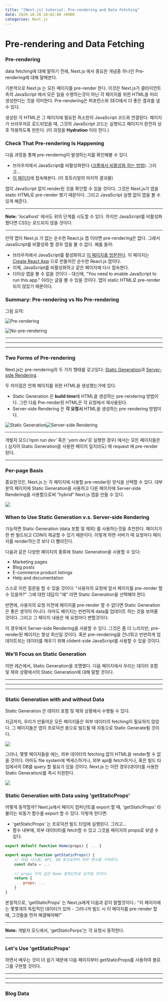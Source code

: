 ```yaml
---
title: "[Next.js] tutorial: Pre-rendering and Data Fetching"
date: 2020-10-28 18:02:00 +0900
categories: Next.js
---
```




# Pre-rendering and Data Fetching



### Pre-rendering

data fetching에 대해 말하기 전에, Next.js 에서 중요한 개념중 하나인 Pre-rendering에 대해 말해본다.



기본적으로 Next.js 는 모든 페이지를 pre-render 한다. 이것은 Next.js가 클라이언트 측의 JavaScript 에서 모든 일을 수행하는것이 아닌 각 페이지를 위한 HTML을 미리 생성한다는 것을 의미한다. Pre-rendering은 퍼포먼스와 SEO에서 더 좋은 결과를 낼 수 있다.



생성된 각 HTML은 그 페이지에 필요한 최소한의 JavaScript 코드와 연결된다. 페이지가 브라우저로 로드되었을 때, 그것의 JavaScript 코드는 실행되고 페이지가 완전히 상호 작용하도록 만든다. (이 과정을 **Hydration** 이라 한다.)



### Check That Pre-rendering Is Happening

 다음 과정을 통해 pre-rendering이 발생하는지를 확인해볼 수 있다.

- 브라우저에서 JavaScript를 비활성화한다 ([크롬에서 비활성화 하는 방법](https://developers.google.com/web/tools/chrome-devtools/javascript/disable)). 그리고...
- [이 페이지](https://next-learn-starter.now.sh/)에 접속해본다. (이 튜토리얼의 마지막 결과물)

 앱이 JavaScript 없이 render된 것을 확인할 수 있을 것이다. 그것은 Next.js가 앱을 static HTML로 pre-render 했기 때문이다. 그리고 JavaScript 실행 없이 앱을 볼 수 있게 해준다.

---

**Note:** 'localhost' 에서도 위의 단계를 시도할 수 있다. 하지만 JavaScript를 비활성화 했다면 CSS는 로드되지 않을 것이다.

---

 만약 앱이 Next.js 가 없는 순수한 React.js 앱 이라면 pre-rendering은 없다. 그래서 JavaScript를 비활성화 할 경우 앱을 볼 수 없다. 예를 들어:

- 브라우저에서 JavaScript를 활성화하고 [이 페이지를 방문한다](https://create-react-app.now-examples.now.sh/). 이 페이지는 [Create React App](https://create-react-app.dev/) 으로 만들어진 순수한 React.js 앱이다.
- 이제, JavaScript를 비활성화하고 같은 페이지에 다시 접속한다.
- 더이상 앱을 볼 수 없을 것이다 - 대신에, "You need to enable JavaScript to run this app." 이라는 글을 볼 수 있을 것이다. 앱이 static HTML로 pre-render 되지 않았기 때문이다.



### Summary: Pre-rendering vs No Pre-rendering

 그림 요약: 

![Pre-rendering](https://nextjs.org/static/images/learn/data-fetching/pre-rendering.png)

![No-pre-rendering](https://nextjs.org/static/images/learn/data-fetching/no-pre-rendering.png)





---

---

---



### Two Forms of Pre-rendering

 Next.js는 pre-rendering의 두 가지 형태를 갖고있다: [Static Generation](https://nextjs.org/docs/basic-features/pages#static-generation-recommended)과 [Server-side Rendering](https://nextjs.org/docs/basic-features/pages#server-side-rendering).

두 차이점은 언제 페이지를 위한 HTML을 생성했는가에 있다.

- Static Generation 은 **build time**에 HTML을 생성하는 pre-rendering 방법이다. 그런 다음 Pre-render된 HTML은 각 요청에서 재사용된다.
- Server-side Rendering 은 **각 요청시** HTML을 생성하는 pre-rendering 방법이다.

 

![Static Generation](https://nextjs.org/static/images/learn/data-fetching/static-generation.png)![Server-side Rendering](https://nextjs.org/static/images/learn/data-fetching/server-side-rendering.png)

---

개발자 모드(*'npm run dev'* 혹은 '*yarn dev*'로 실행한 경우) 에서는 모든 페이지들은 ( 심지어 Static Generation을 사용한 페이지 일지라도) 매 request 에 pre-render 된다.

---





###  Per-page Basis

 중요한것은, Next.js 는 각 페이지에 사용할 pre-render된 양식을 선택할 수 있다. 대부분의 페이지에 Static Generation을 사용하고 다른 페이지에 Server-side Rendering을 사용함으로써 "hybrid" Next.js 앱을 만들 수 있다. 

![](https://nextjs.org/static/images/learn/data-fetching/per-page-basis.png)





### When to Use Static Generation v.s. Server-side Rendering

 가능하면 Static Generation (data 포함 및 제외) 를 사용하는것을 추천한다. 페이지가 한 번 빌드되고 CDN이 제공할 수 있기 때문이다. 이렇게 하면 서버가 매 요청마다 페이지를 render하는것 보다 더 빨라진다.



 다음과 같은 다양한 페이지의 종류에 Static Generation을 사용할 수 있다:

- Marketing pages
- Blog posts
- E-commerce product listings
- Help and documentation



 스스로 이런 질문을 할 수 있을 것이다: "사용자의 요청에 앞서 페이지를 pre-render 할 수 있을까?" 그에 대한 대답이 "예" 라면 Static Generation을 선택해야 한다.



 반면에, 사용자의 요청 이전에 페이지를 pre-render 할 수 없다면 Static Generation 은 좋은 생각이 아니다. 아마도 페이지는 빈번하게 data를 업데이트 하는 것을 보여줄 것이다. 그리고 그 페이지 내용은 매 요청마다 변할것이다.



 이 경우에서 Server-side Rendering을 사용할 수 있다. 그것은 좀 더 느리지만, pre-render된 페이지는 항상 최신일 것이다. 혹은 pre-rendering을 건너뛰고 빈번하게 업데이트되는 데이터를 채우기 위해 clident-side JavaScript를 사용할 수 있을 것이다.





### We'll Focus on Static Generation

 이번 레슨에서, Static Generation을 조명했다. 다음 페이지에서 우리는 데이터 포함 및 제외 상황에서의 Static Generation에 대해 말할 것이다.





---

---

---



### Static Generation with and without Data

 Static Generation 은 데이터 포함 및 제외 상황에서 수행될 수 있다.



 지금까지, 우리가 만들어온 모든 페이지들은 외부 데이터의 fetching이 필요하지 않았다. 그 페이지들은 앱이 프로덕션 용으로 빌드될 때 자동으로 Static Generate될 것이다.

![](https://nextjs.org/static/images/learn/data-fetching/static-generation-without-data.png)





 그러나, 몇몇 페이지들을 에는, 외부 데이터의 fetching 없이 HTML을 render할 수 없을 것이다. 아마도 file system에 엑세스하거나, 외부 api를 fetch하거나, 혹은 빌드 타임에서의 DB를 query 할 필요가 있을 것이다. Next.js 는 이런 경우(데이터를 사용한 Static Generation)를 즉시 지원한다.

![](https://nextjs.org/static/images/learn/data-fetching/static-generation-with-data.png)



### Static Generation with Data using 'getStaticProps'

 어떻게 동작할까?  Next.js에서 페이지 컴퍼넌트를 export 할 때, 'getStaticProps' 라 불리는 비동기 함수를 export 할 수 있다. 이렇게 한다면: 

- 'getStaticProps' 는 프로덕션 빌드 타임에 실행된다. 그리고...
- 함수 내부에, 외부 데이터터를 fetch할 수 있고 그것을 페이지의 props로 보낼 수 있다.

```javascript
export default function Home(props) { ... }

export async function getStaticProps() {
    // 파일 시스템, API, DB 등으로부터 외부 변수를 가져온다.
    const data = ...
    
    // props 키의 값은 Home 컴퍼넌트로 넘겨질 것이다.
    return {
        props: ...
    }
}
```

 본질적으로, 'getStaticProps' 는 Next.js에게 다음과 같이 말할것이다.: "이 페이지에는 몇몇개의 독립적인 데이터가 있어 - 그러니까 빌드 시 이 페이지를 pre-render 할 때, 그것들을 먼저 해결해야해!"

---

**Note:** 개발자 모드에서, 'getStaticPorps'는 각 요청시 동작한다.

---



### Let's Use 'getStaticProps'

  하면서 배우는 것이 더 쉽기 때문에 다음 페이지부터 getStaticProps를 사용하여 블로그를 구현할 것이다.





---

---

---



### Blog Data





